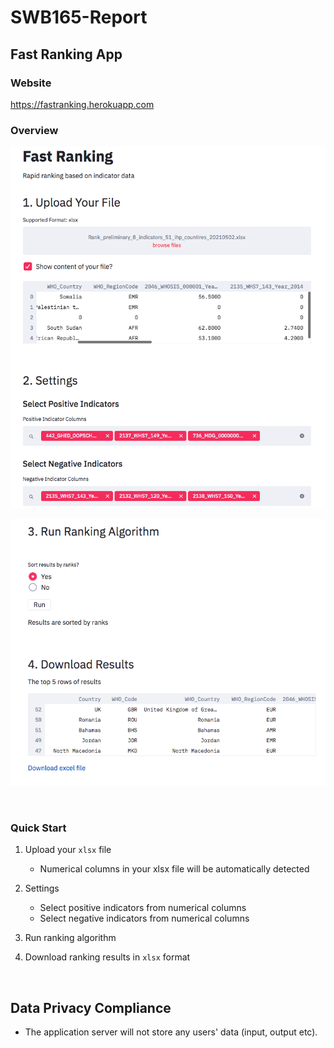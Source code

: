 # SWB165-Report

## Fast Ranking App 
### Website
https://fastranking.herokuapp.com
### Overview
![input](assets/input.png)


![output](assets/output.png)

<br>

### Quick Start
1. Upload your `xlsx` file 
    * Numerical columns in your xlsx file will be automatically detected 
    
2. Settings
    * Select positive indicators from numerical columns
    * Select negative indicators from numerical columns 
3. Run ranking algorithm
4. Download ranking results in `xlsx` format


<br>

## Data Privacy Compliance
 * The application server will not store any users' data (input, output etc).


